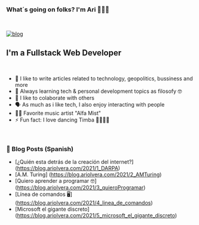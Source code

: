 ### What´s going on folks? I'm Ari 🙋🏻‍♂️

<br>

[![blog](https://img.shields.io/website?label=blog.ariolvera.com&style=for-the-badge&logo=appveyor&url=https%3A%2F%2Fblog.ariolvera.com)](https://blog.ariolvera.com)

## I'm a Fullstack Web Developer

<br>

- 🚀 I like to write articles related to technology, geopolitics, bussiness and more
- 🌳 Always learning tech & personal development topics as filosofy 🤓
- 👯 I like to colaborate with others
- 🗣 As much as i like tech, I also enjoy interacting with people
- 🤘🏻 Favorite music artist "Alfa Mist"
- ⚡ Fun fact: I love dancing Timba 💃🏻🕺🏻

<br>

### 📕 Blog Posts (Spanish)

- [¿Quién esta detrás de la creación del internet?] (https://blog.ariolvera.com/2021/1_DARPA)
- [A.M. Turing] (https://blog.ariolvera.com/2021/2_AMTuring)
- [Quiero aprender a programar 🤓] (https://blog.ariolvera.com/2021/3_quieroProgramar)
- [Línea de comandos 🖥] (https://blog.ariolvera.com/2021/4_linea_de_comandos)
- [Microsoft el gigante discreto] (https://blog.ariolvera.com/2021/5_microsoft_el_gigante_discreto)
